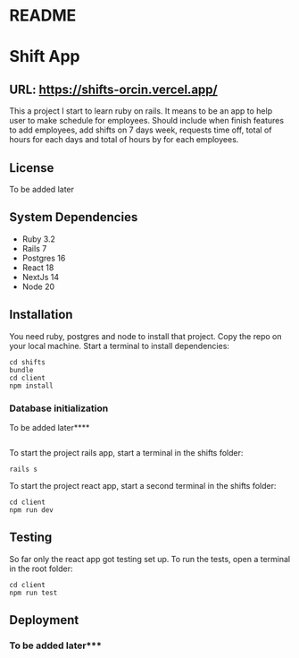 # README

# Shift App

## URL: https://shifts-orcin.vercel.app/

This a project I start to learn ruby on rails. It means to be an app to help user to make schedule for employees. Should include when finish features to add employees, add shifts on 7 days week, requests time off, total of hours for each days and total of hours by for each employees.

## License

To be added later

## System Dependencies

- Ruby 3.2
- Rails 7
- Postgres 16
- React 18
- NextJs 14
- Node 20

## Installation

You need ruby, postgres and node to install that project. Copy the repo on your local machine.
Start a terminal to install dependencies:

```
cd shifts
bundle
cd client
npm install
```

### Database initialization

To be added later\*\*\*\*

```

```

To start the project rails app, start a terminal in the shifts folder:

```
rails s
```

To start the project react app, start a second terminal in the shifts folder:

```
cd client
npm run dev
```

## Testing

So far only the react app got testing set up. To run the tests, open a terminal in the root folder:

```
cd client
npm run test
```

## Deployment

### To be added later\*\*\*

